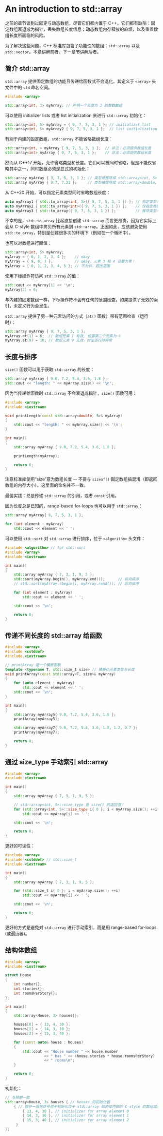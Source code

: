 # An introduction to std::array

之前的章节谈到过固定与动态数组，尽管它们都内置于 C++，它们都有缺陷：固定数组衰退成为指针，丢失数组长度信息；动态数组内存释放的麻烦，以及重置数组长度所面临的风险。

为了解决这些问题，C++ 标准库包含了功能性的数组：`std::array` 以及 `std::vector`。本章讲解前者，下一章节讲解后者。

## 简介 std::array

`std::array` 提供固定数组的功能且传递给函数式不会退化，其定义于 `<array>` 头文件中的 `std` 命名空间。

```cpp
#include <array>

std::array<int, 3> myArray; // 声明一个长度为 3 的整数数组
```

可以使用 initializer lists 或者 list initialization 来进行 `std::array` 初始化：

```cpp
std::array<int, 5> myArray = { 9, 7, 5, 3, 1 }; // initializer list
std::array<int, 5> myArray2 { 9, 7, 5, 3, 1 };  // list initialization
```

有别于内建的固定数组，`std::array` 不能省略数组长度：

```cpp
std::array<int, > myArray { 9, 7, 5, 3, 1 };  // 非法：必须提供数组长度
std::array<int> myArray { 9, 7, 5, 3, 1 };    // 非法：必须提供数组长度
```

然而从 C++17 开始，允许省略类型和长度。它们可以被同时省略，但是不能仅省略其中之一，同时数组必须是显式的初始化：

```cpp
std::array myArray { 9, 7, 5, 3, 1 }; // 类型被推导成 std::array<int, 5>
std::array myArray { 9.7, 7.31 };     // 类型被推导成 std::array<double, 2>
```

从 C++20 开始，可以指定元素类型同时省略数组长度：

```cpp
auto myArray1 { std::to_array<int, 5>({ 9, 7, 5, 3, 1 }) }; // 指定类型与长度
auto myArray2 { std::to_array<int>({ 9, 7, 5, 3, 1 }) };    // 仅指定类型，推导长度
auto myArray3 { std::to_array({ 9, 7, 5, 3, 1 }) };         // 推导类型与长度
```

不幸的是，`std::to_array` 比起直接创建 `std::array` 而言更昂贵，因为它实际上会从 C-style 数组中拷贝所有元素到 `std::array`。正因如此，应该避免使用 `std::to_array`，特别是创建很多次的环境下（例如在一个循环中）。

也可以对数组进行赋值：

```cpp
std::array<int, 5> myArray;
myArray = { 0, 1, 2, 3, 4 };    // okay
myArray = { 9, 8, 7 };          // okay，元素 3 和 4 设置为零！
myArray = { 0, 1, 2, 3, 4, 5 }; // 不允许，超出范围
```

使用下标操作符访问 `std::array` 的值：

```cpp
std::cout << myArray[1] << '\n';
myArray[2] = 6;
```

与内建的固定数组一样，下标操作符不会有任何的范围检查，如果提供了无效的索引，未定义行为会发生。

`std::array` 提供了另一种元素访问的方式（`at()` 函数）带有范围检查（运行时）：

```cpp
std::array myArray { 9, 7, 5, 3, 1 };
myArray.at(1) = 6;  // 数组元素 1 有效, 设置第二个元素为 6
myArray.at(9) = 10; // 数组元素 9 无效，抛出运行时异常
```

## 长度与排序

`size()` 函数可以用于获取 `std::array` 的长度：

```cpp
std::array myArray { 9.0, 7.2, 5.4, 3.6, 1.8 };
std::cout << "length: " << myArray.size() << '\n';
```

因为当传递给函数时 `std::array` 不会衰退成指针，`size()` 函数可用：

```cpp
#include <array>
#include <iostream>

void printLength(const std::array<double, 5>& myArray)
{
    std::cout << "length: " << myArray.size() << '\n';
}

int main()
{
    std::array myArray { 9.0, 7.2, 5.4, 3.6, 1.8 };

    printLength(myArray);

    return 0;
}
```

注意标准库使用“size”意为数组长度 -- 不要与 `sizeof()` 固定数组搞混淆（即返回数组的内存大小）。这里面的命名并不一致。

最佳实践：总是传递 `std::array` 的引用，或者 `const` 引用。

因为长度总是已知的，range-based for-loops 也可以用于 `std::array`：

```cpp
std::array myArray{ 9, 7, 5, 3, 1 };

for (int element : myArray)
    std::cout << element << ' ';
```

可以使用 `std::sort` 对 `std::array` 进行排序，位于 `<algorithm>` 头文件：

```cpp
#include <algorithm> // for std::sort
#include <array>
#include <iostream>

int main()
{
    std::array myArray { 7, 3, 1, 9, 5 };
    std::sort(myArray.begin(), myArray.end());      // 前向排序
    // std::sort(myArray.rbegin(), myArray.rend()); // 后向排序

    for (int element : myArray)
        std::cout << element << ' ';

    std::cout << '\n';

    return 0;
}
```

## 传递不同长度的 std::array 给函数

```cpp
#include <array>
#include <cstddef>
#include <iostream>

// printArray 是一个模板函数
template <typename T, std::size_t size> // 模板化元素类型与长度
void printArray(const std::array<T, size>& myArray)
{
    for (auto element : myArray)
        std::cout << element << ' ';
    std::cout << '\n';
}

int main()
{
    std::array myArray5{ 9.0, 7.2, 5.4, 3.6, 1.8 };
    printArray(myArray5);

    std::array myArray7{ 9.0, 7.2, 5.4, 3.6, 1.8, 1.2, 0.7 };
    printArray(myArray7);

    return 0;
}
```

## 通过 size_type 手动索引 std::array

```cpp
#include <array>
#include <iostream>

int main()
{
    std::array myArray { 7, 3, 1, 9, 5 };

    // std::array<int, 5>::size_type 是 size() 的返回值！
    for (std::array<int, 5>::size_type i{ 0 }; i < myArray.size(); ++i)
        std::cout << myArray[i] << ' ';

    std::cout << '\n';

    return 0;
}
```

更好的可读性：

```cpp
#include <array>
#include <cstddef> // std::size_t
#include <iostream>

int main()
{
    std::array myArray { 7, 3, 1, 9, 5 };

    for (std::size_t i{ 0 }; i < myArray.size(); ++i)
        std::cout << myArray[i] << ' ';

    std::cout << '\n';

    return 0;
}
```

更好的方式是避免对 `std::array` 进行手动索引，而是用 range-based for-loops (或遍历器)。

## 结构体数组

```cpp
#include <array>
#include <iostream>

struct House
{
    int number{};
    int stories{};
    int roomsPerStory{};
};

int main()
{
    std::array<House, 3> houses{};

    houses[0] = { 13, 4, 30 };
    houses[1] = { 14, 3, 10 };
    houses[2] = { 15, 3, 40 };

    for (const auto& house : houses)
    {
        std::cout << "House number " << house.number
                  << " has " << (house.stories * house.roomsPerStory)
                  << " rooms\n";
    }

    return 0;
}
```

初始化：

```cpp
// 与预期一致
std::array<House, 3> houses { // houses 的初始化器
    { // 额外一层花括号用于初始化位于 std::array 结构体内部的 C-style 的数组成员
        { 13, 4, 30 }, // initializer for array element 0
        { 14, 3, 10 }, // initializer for array element 1
        { 15, 3, 40 }, // initializer for array element 2
     }
};
```
